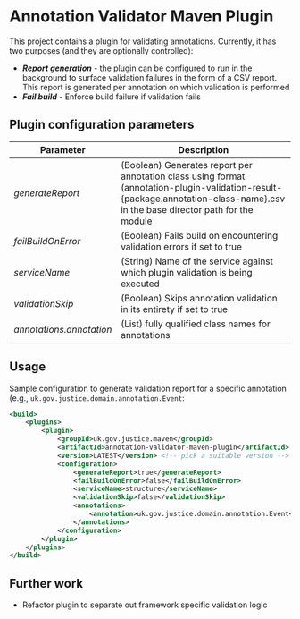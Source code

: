 # Annotation Validator Maven Plugin

This project contains a plugin for validating annotations.
Currently, it has two purposes (and they are optionally controlled):

- _**Report generation**_ - the plugin can be configured to run in the background to surface validation failures in the form 
of a CSV report.  This report is generated per annotation on which validation is performed
- _**Fail build**_ - Enforce build failure if validation fails  

## Plugin configuration parameters

| Parameter             |  Description                          |
|-----------------------|---------------------------------------|
| _generateReport_        | (Boolean) Generates report per annotation class using format (annotation-plugin-validation-result-{package.annotation-class-name}.csv in the base director path for the module|
| _failBuildOnError_      | (Boolean) Fails build on encountering validation errors if set to true|
| _serviceName_           | (String)  Name of the service against which plugin validation is being executed|
| _validationSkip_        | (Boolean) Skips annotation validation in its entirety if set to true|
| _annotations.annotation_| (List) fully qualified class names for annotations|

## Usage

Sample configuration to generate validation report for a specific annotation (e.g., `uk.gov.justice.domain.annotation.Event`:

```xml
<build>
    <plugins>
        <plugin>
            <groupId>uk.gov.justice.maven</groupId>
            <artifactId>annotation-validator-maven-plugin</artifactId>
            <version>LATEST</version> <!-- pick a suitable version -->
            <configuration>
                <generateReport>true</generateReport>
                <failBuildOnError>false</failBuildOnError>
                <serviceName>structure</serviceName>
                <validationSkip>false</validationSkip>
                <annotations>
                    <annotation>uk.gov.justice.domain.annotation.Event</annotation>
                </annotations>
            </configuration>
        </plugin>
    </plugins>
</build>
```

## Further work

* Refactor plugin to separate out framework specific validation logic
